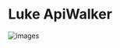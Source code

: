 # Luke ApiWalker
![images](https://user-images.githubusercontent.com/65367383/218335270-8aa31b68-63fd-464a-93e4-a54ebad1bb2d.png)
